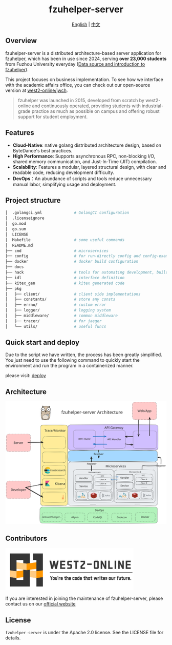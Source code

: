 <div align="center">
  <h1 style="display: inline-block; vertical-align: middle;">fzuhelper-server</h1>
</div>

<div align="center">
  <a href="#overview">English</a> | <a href="docs/README.zh.md">中文</a>
</div>

## <a id="overview"></a>Overview

fzuhelper-server is a distributed architecture-based server application for fzuhelper, which has been in use since 2024, serving **over 23,000 students** from Fuzhou University everyday ([Data source and introduction to fzuhelper](https://west2-online.feishu.cn/wiki/RG3UwWGqPig8lHk0mYsccKWRnrd)).

This project focuses on business implementation. To see how we interface with the academic affairs office, you can check out our open-source version at [west2-online/jwch](https://github.com/west2-online/jwch).

> fzuhelper was launched in 2015, developed from scratch by west2-online and continuously operated, providing students with industrial-grade practice as much as possible on campus and offering robust support for student employment.

## Features

- **Cloud-Native**: native golang distributed architecture design, based on ByteDance's best practices.
- **High Performance**: Supports asynchronous RPC, non-blocking I/O, shared memory communication, and Just-In-Time (JIT) compilation.
- **Scalability**: Features a modular, layered structural design, with clear and readable code, reducing development difficulty.
- **DevOps**：An abundance of scripts and tools reduce unnecessary manual labor, simplifying usage and deployment.

## Project structure

```bash
│  .golangci.yml              # GolangCI configuration
│  .licenseignore             
│  go.mod                     
│  go.sum                     
│  LICENSE                    
│  Makefile                   # some useful commands
│  README.md                  
├── cmd                       # microservices
├── config                    # for run-directly config and config-example
├── docker                    # docker build configuration
├── docs
├── hack                      # tools for automating development, build, and deployment tasks.
├── idl                       # interface definition
├── kitex_gen                 # kitex generated code
├── pkg                      
│   ├── client/               # client side implementations
│   ├── constants/            # store any consts
│   ├── errno/                # custom error
│   ├── logger/               # logging system
│   ├── middleware/           # common middleware
│   ├── tracer/               # for jaeger
│   └── utils/                # useful funcs
```

## Quick start and deploy

Due to the script we have written, the process has been greatly simplified. You just need to use the following command to quickly start the environment and run the program in a containerized manner.

please visit: [deploy](docs/deploy.md)

## Architecture

<img src="/docs/img/architecture.svg">

## Contributors

<img src="/docs/img/logo(en).svg" width="400">

If you are interested in joining the maintenance of fzuhelper-server, please contact us on our [official website](https://site.west2.online)

## License
`fzuhelper-server` is under the Apache 2.0 license. See the LICENSE file for details.

